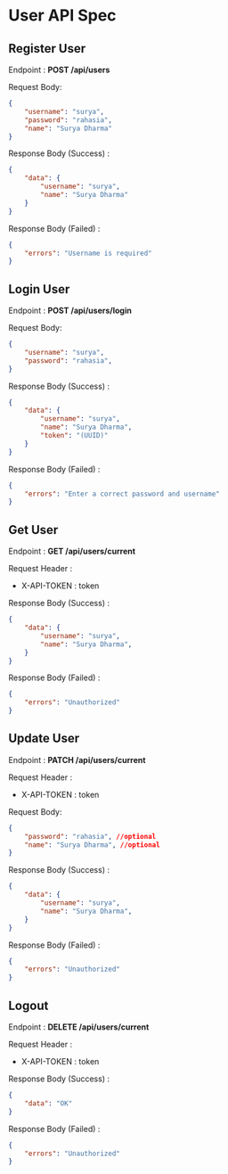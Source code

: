 # User API Spec

## Register User

Endpoint : **POST /api/users**

Request Body: 
```json
{
    "username": "surya",
    "password": "rahasia",
    "name": "Surya Dharma"
}
```

Response Body (Success) : 
```json
{
    "data": {
        "username": "surya",
        "name": "Surya Dharma"
    }
}
```

Response Body (Failed) : 
```json
{
    "errors": "Username is required"
}
```

## Login User

Endpoint : **POST /api/users/login**

Request Body: 
```json
{
    "username": "surya",
    "password": "rahasia",
}
```

Response Body (Success) : 
```json
{
    "data": {
        "username": "surya",
        "name": "Surya Dharma",
        "token": "(UUID)"
    }
}
```

Response Body (Failed) : 
```json
{
    "errors": "Enter a correct password and username"
}
```

## Get User

Endpoint : **GET /api/users/current**

Request Header : 
- X-API-TOKEN : token

Response Body (Success) : 
```json
{
    "data": {
        "username": "surya",
        "name": "Surya Dharma",
    }
}
```

Response Body (Failed) : 
```json
{
    "errors": "Unauthorized"
}
```

## Update User

Endpoint : **PATCH /api/users/current**

Request Header : 
- X-API-TOKEN : token

Request Body: 
```json
{
    "password": "rahasia", //optional
    "name": "Surya Dharma", //optional
}
```

Response Body (Success) : 
```json
{
    "data": {
        "username": "surya",
        "name": "Surya Dharma",
    }
}
```

Response Body (Failed) : 
```json
{
    "errors": "Unauthorized"
}
```

## Logout

Endpoint : **DELETE /api/users/current**

Request Header : 
- X-API-TOKEN : token

Response Body (Success) : 
```json
{
    "data": "OK"
}
```

Response Body (Failed) : 
```json
{
    "errors": "Unauthorized"
}
```